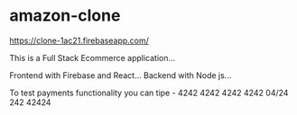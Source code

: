 # amazon-clone
https://clone-1ac21.firebaseapp.com/

This is a Full Stack Ecommerce application...

Frontend with Firebase and React...
Backend with Node js...

To test payments functionality you can tipe - 4242 4242 4242 4242 04/24 242 42424
